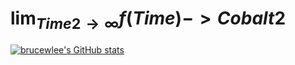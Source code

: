 # $\displaystyle \lim_{Time2 \to \infty} f(Time) -> Cobalt2$

[![brucewlee's GitHub stats](https://github-readme-stats.vercel.app/api?username=brucewlee)](https://github.com/anuraghazra/github-readme-stats)
